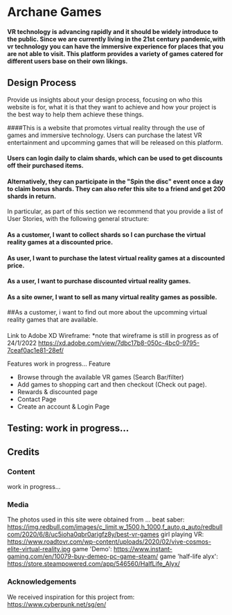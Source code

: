 #  Archane Games
#### VR technology is advancing rapidly and it should be widely introduce to the public. Since we are currently living in the 21st century pandemic,with vr technology you can have the immersive experience for places that you are not able to visit. This platform provides a variety of games catered for different users base on their own likings. 


 

## Design Process

Provide us insights about your design process, focusing on who this website is for, what it is that they want to achieve and how your project is the best way to help them achieve these things.

####This is a website that promotes virtual reality through the use of games and immersive technology. Users can purchase the latest VR entertainment and upcomming games that will be released on this platform.

#### Users can login daily to claim shards, which can be used to get discounts off their purchased items. 
#### Alternatively, they can participate in the "Spin the disc" event once a day to claim bonus shards. They can also refer this site to a friend and get 200 shards in return.



In particular, as part of this section we recommend that you provide a list of User Stories, with the following general structure:
#### As a customer, I want to collect shards so I can purchase the virtual reality games at a discounted price.
#### As user, I want to purchase the latest virtual reality games at a discounted price.
#### As a user, I want to purchase discounted virtual reality games.
#### As a site owner, I want to sell as many virtual reality games as possible.
##As a customer, i want to find out more about the upcomming virtual reality games that are available.
####  


Link to Adobe XD Wireframe:
*note that wireframe is still in progress as of 24/1/2022
https://xd.adobe.com/view/7dbc17b8-050c-4bc0-9795-7ceaf0ac1e81-28ef/



Features
work in progress...
Feature 
- Browse through the available VR games (Search Bar/filter)
- Add games to shopping cart and then checkout (Check out page). 
- Rewards & discounted page 
- Contact Page 
- Create an account & Login Page

## Testing: work in progress...

## Credits
### Content
work in progress...
### Media
The photos used in this site were obtained from ...
beat saber:
https://img.redbull.com/images/c_limit,w_1500,h_1000,f_auto,q_auto/redbullcom/2020/6/8/uc5ioha0qbr0arigfz8y/best-vr-games
girl playing VR:
https://www.roadtovr.com/wp-content/uploads/2020/02/vive-cosmos-elite-virtual-reality.jpg 
game 'Demo':
https://www.instant-gaming.com/en/10079-buy-demeo-pc-game-steam/ 
game 'half-life alyx':
https://store.steampowered.com/app/546560/HalfLife_Alyx/ 



### Acknowledgements
We received inspiration for this project from:
https://www.cyberpunk.net/sg/en/
